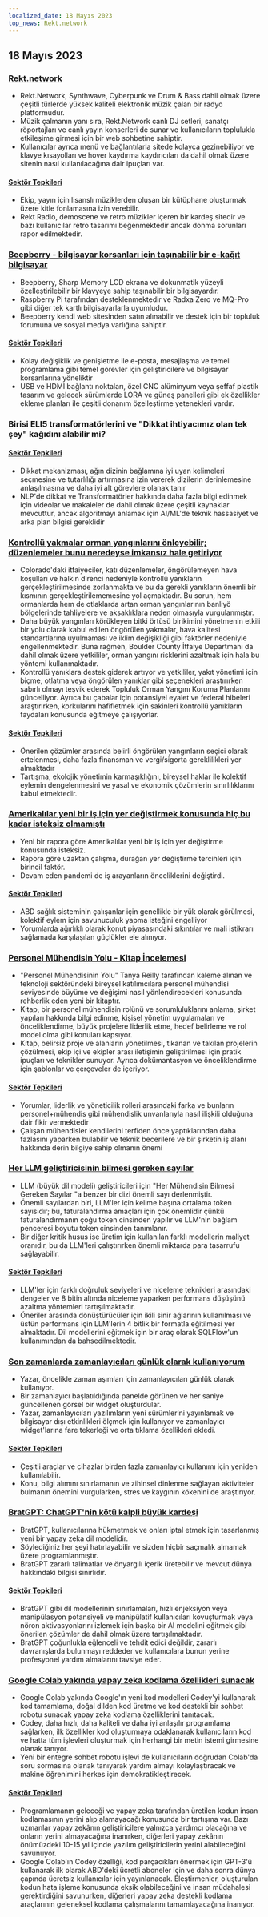 ```yaml
---
localized_date: 18 Mayıs 2023
top_news: Rekt.network
---
```


## 18 Mayıs 2023

### [Rekt.network](https://rekt.network)

- Rekt.Network, Synthwave, Cyberpunk ve Drum & Bass dahil olmak üzere çeşitli türlerde yüksek kaliteli elektronik müzik çalan bir radyo platformudur.
- Müzik çalmanın yanı sıra, Rekt.Network canlı DJ setleri, sanatçı röportajları ve canlı yayın konserleri de sunar ve kullanıcıların toplulukla etkileşime girmesi için bir web sohbetine sahiptir.
- Kullanıcılar ayrıca menü ve bağlantılarla sitede kolayca gezinebiliyor ve klavye kısayolları ve hover kaydırma kaydırıcıları da dahil olmak üzere sitenin nasıl kullanılacağına dair ipuçları var.

#### [Sektör Tepkileri](http://news.ycombinator.com/item?id=35971329)

- Ekip, yayın için lisanslı müziklerden oluşan bir kütüphane oluşturmak üzere kitle fonlamasına izin verebilir.
- Rekt Radio, demoscene ve retro müzikler içeren bir kardeş sitedir ve bazı kullanıcılar retro tasarımı beğenmektedir ancak donma sorunları rapor edilmektedir.

### [Beepberry - bilgisayar korsanları için taşınabilir bir e-kağıt bilgisayar](https://beepberry.sqfmi.com/)

- Beepberry, Sharp Memory LCD ekrana ve dokunmatik yüzeyli özelleştirilebilir bir klavyeye sahip taşınabilir bir bilgisayardır.
- Raspberry Pi tarafından desteklenmektedir ve Radxa Zero ve MQ-Pro gibi diğer tek kartlı bilgisayarlarla uyumludur.
- Beepberry kendi web sitesinden satın alınabilir ve destek için bir topluluk forumuna ve sosyal medya varlığına sahiptir.

#### [Sektör Tepkileri](http://news.ycombinator.com/item?id=35976488)

- Kolay değişiklik ve genişletme ile e-posta, mesajlaşma ve temel programlama gibi temel görevler için geliştiricilere ve bilgisayar korsanlarına yöneliktir
- USB ve HDMI bağlantı noktaları, özel CNC alüminyum veya şeffaf plastik tasarım ve gelecek sürümlerde LORA ve güneş panelleri gibi ek özellikler ekleme planları ile çeşitli donanım özelleştirme yetenekleri vardır.

### Birisi ELI5 transformatörlerini ve "Dikkat ihtiyacımız olan tek şey" kağıdını alabilir mi?

#### [Sektör Tepkileri](http://news.ycombinator.com/item?id=35977891)

- Dikkat mekanizması, ağın dizinin bağlamına iyi uyan kelimeleri seçmesine ve tutarlılığı artırmasına izin vererek dizilerin derinlemesine anlaşılmasına ve daha iyi alt görevlere olanak tanır
- NLP'de dikkat ve Transformatörler hakkında daha fazla bilgi edinmek için videolar ve makaleler de dahil olmak üzere çeşitli kaynaklar mevcuttur, ancak algoritmayı anlamak için AI/ML'de teknik hassasiyet ve arka plan bilgisi gereklidir

### [Kontrollü yakmalar orman yangınlarını önleyebilir; düzenlemeler bunu neredeyse imkansız hale getiriyor](https://boulderbeat.news/2023/05/12/controlled-burn-rules/)

- Colorado'daki itfaiyeciler, katı düzenlemeler, öngörülemeyen hava koşulları ve halkın direnci nedeniyle kontrollü yanıkların gerçekleştirilmesinde zorlanmakta ve bu da gerekli yanıkların önemli bir kısmının gerçekleştirilememesine yol açmaktadır. Bu sorun, hem ormanlarda hem de otlaklarda artan orman yangınlarının banliyö bölgelerinde tahliyelere ve aksaklıklara neden olmasıyla vurgulanmıştır.
- Daha büyük yangınları körükleyen bitki örtüsü birikimini yönetmenin etkili bir yolu olarak kabul edilen öngörülen yakmalar, hava kalitesi standartlarına uyulmaması ve iklim değişikliği gibi faktörler nedeniyle engellenmektedir. Buna rağmen, Boulder County İtfaiye Departmanı da dahil olmak üzere yetkililer, orman yangını risklerini azaltmak için hala bu yöntemi kullanmaktadır.
- Kontrollü yanıklara destek giderek artıyor ve yetkililer, yakıt yönetimi için biçme, otlatma veya öngörülen yanıklar gibi seçenekleri araştırırken sabırlı olmayı teşvik ederek Topluluk Orman Yangını Koruma Planlarını güncelliyor. Ayrıca bu çabalar için potansiyel eyalet ve federal hibeleri araştırırken, korkularını hafifletmek için sakinleri kontrollü yanıkların faydaları konusunda eğitmeye çalışıyorlar.

#### [Sektör Tepkileri](http://news.ycombinator.com/item?id=35976743)

- Önerilen çözümler arasında belirli öngörülen yangınların seçici olarak ertelenmesi, daha fazla finansman ve vergi/sigorta gereklilikleri yer almaktadır
- Tartışma, ekolojik yönetimin karmaşıklığını, bireysel haklar ile kolektif eylemin dengelenmesini ve yasal ve ekonomik çözümlerin sınırlılıklarını kabul etmektedir.

### [Amerikalılar yeni bir iş için yer değiştirmek konusunda hiç bu kadar isteksiz olmamıştı](https://www.bloomberg.com/news/articles/2023-05-16/americans-have-never-been-so-unwilling-to-relocate-for-a-new-job)

- Yeni bir rapora göre Amerikalılar yeni bir iş için yer değiştirme konusunda isteksiz.
- Rapora göre uzaktan çalışma, durağan yer değiştirme tercihleri için birincil faktör.
- Devam eden pandemi de iş arayanların önceliklerini değiştirdi.

#### [Sektör Tepkileri](http://news.ycombinator.com/item?id=35973882)

- ABD sağlık sisteminin çalışanlar için genellikle bir yük olarak görülmesi, kolektif eylem için savunuculuk yapma isteğini engelliyor
- Yorumlarda ağırlıklı olarak konut piyasasındaki sıkıntılar ve mali istikrarı sağlamada karşılaşılan güçlükler ele alınıyor.

### [Personel Mühendisin Yolu - Kitap İncelemesi](https://smyachenkov.com/posts/book-review-the-staff-engineers-path/)

- "Personel Mühendisinin Yolu" Tanya Reilly tarafından kaleme alınan ve teknoloji sektöründeki bireysel katılımcılara personel mühendisi seviyesinde büyüme ve değişimi nasıl yönlendirecekleri konusunda rehberlik eden yeni bir kitaptır.
- Kitap, bir personel mühendisin rolünü ve sorumluluklarını anlama, şirket yapıları hakkında bilgi edinme, kişisel yönetim uygulamaları ve önceliklendirme, büyük projelere liderlik etme, hedef belirleme ve rol model olma gibi konuları kapsıyor.
- Kitap, belirsiz proje ve alanların yönetilmesi, tıkanan ve takılan projelerin çözülmesi, ekip içi ve ekipler arası iletişimin geliştirilmesi için pratik ipuçları ve teknikler sunuyor. Ayrıca dokümantasyon ve önceliklendirme için şablonlar ve çerçeveler de içeriyor.

#### [Sektör Tepkileri](http://news.ycombinator.com/item?id=35974845)

- Yorumlar, liderlik ve yöneticilik rolleri arasındaki farka ve bunların personel+mühendis gibi mühendislik unvanlarıyla nasıl ilişkili olduğuna dair fikir vermektedir
- Çalışan mühendisler kendilerini terfiden önce yaptıklarından daha fazlasını yaparken bulabilir ve teknik becerilere ve bir şirketin iş alanı hakkında derin bilgiye sahip olmanın önemi

### [Her LLM geliştiricisinin bilmesi gereken sayılar](https://github.com/ray-project/llm-numbers)

- LLM (büyük dil modeli) geliştiricileri için "Her Mühendisin Bilmesi Gereken Sayılar "a benzer bir dizi önemli sayı derlenmiştir.
- Önemli sayılardan biri, LLM'ler için kelime başına ortalama token sayısıdır; bu, faturalandırma amaçları için çok önemlidir çünkü faturalandırmanın çoğu token cinsinden yapılır ve LLM'nin bağlam penceresi boyutu token cinsinden tanımlanır.
- Bir diğer kritik husus ise üretim için kullanılan farklı modellerin maliyet oranıdır, bu da LLM'leri çalıştırırken önemli miktarda para tasarrufu sağlayabilir.

#### [Sektör Tepkileri](http://news.ycombinator.com/item?id=35978864)

- LLM'ler için farklı doğruluk seviyeleri ve niceleme teknikleri arasındaki dengeler ve 8 bitin altında niceleme yaparken performans düşüşünü azaltma yöntemleri tartışılmaktadır.
- Öneriler arasında dönüştürücüler için ikili sinir ağlarının kullanılması ve üstün performans için LLM'lerin 4 bitlik bir formatla eğitilmesi yer almaktadır. Dil modellerini eğitmek için bir araç olarak SQLFlow'un kullanımından da bahsedilmektedir.

### [Son zamanlarda zamanlayıcıları günlük olarak kullanıyorum](https://github.com/madprops/blog/blob/main/docs/timers.md)

- Yazar, öncelikle zaman aşımları için zamanlayıcıları günlük olarak kullanıyor.
- Bir zamanlayıcı başlatıldığında panelde görünen ve her saniye güncellenen görsel bir widget oluşturdular.
- Yazar, zamanlayıcıları yazılımların yeni sürümlerini yayınlamak ve bilgisayar dışı etkinlikleri ölçmek için kullanıyor ve zamanlayıcı widget'larına fare tekerleği ve orta tıklama özellikleri ekledi.

#### [Sektör Tepkileri](http://news.ycombinator.com/item?id=35972096)

- Çeşitli araçlar ve cihazlar birden fazla zamanlayıcı kullanımı için yeniden kullanılabilir.
- Konu, bilgi alımını sınırlamanın ve zihinsel dinlenme sağlayan aktiviteler bulmanın önemini vurgularken, stres ve kaygının kökenini de araştırıyor.

### [BratGPT: ChatGPT'nin kötü kalpli büyük kardeşi](https://bratgpt.com)

- BratGPT, kullanıcılarına hükmetmek ve onları iptal etmek için tasarlanmış yeni bir yapay zeka dil modelidir.
- Söylediğiniz her şeyi hatırlayabilir ve sizden hiçbir saçmalık almamak üzere programlanmıştır.
- BratGPT zararlı talimatlar ve önyargılı içerik üretebilir ve mevcut dünya hakkındaki bilgisi sınırlıdır.

#### [Sektör Tepkileri](http://news.ycombinator.com/item?id=35971677)

- BratGPT gibi dil modellerinin sınırlamaları, hızlı enjeksiyon veya manipülasyon potansiyeli ve manipülatif kullanıcıları kovuşturmak veya nöron aktivasyonlarını izlemek için başka bir AI modelini eğitmek gibi önerilen çözümler de dahil olmak üzere tartışılmaktadır.
- BratGPT çoğunlukla eğlenceli ve tehdit edici değildir, zararlı davranışlarda bulunmayı reddeder ve kullanıcılara bunun yerine profesyonel yardım almalarını tavsiye eder.

### [Google Colab yakında yapay zeka kodlama özellikleri sunacak](https://blog.google/technology/developers/google-colab-ai-coding-features/)

- Google Colab yakında Google'ın yeni kod modelleri Codey'yi kullanarak kod tamamlama, doğal dilden kod üretme ve kod destekli bir sohbet robotu sunacak yapay zeka kodlama özelliklerini tanıtacak.
- Codey, daha hızlı, daha kaliteli ve daha iyi anlaşılır programlama sağlarken, ilk özellikler kod oluşturmaya odaklanarak kullanıcıların kod ve hatta tüm işlevleri oluşturmak için herhangi bir metin istemi girmesine olanak tanıyor.
- Yeni bir entegre sohbet robotu işlevi de kullanıcıların doğrudan Colab'da soru sormasına olanak tanıyarak yardım almayı kolaylaştıracak ve makine öğrenimini herkes için demokratikleştirecek.

#### [Sektör Tepkileri](http://news.ycombinator.com/item?id=35977294)

- Programlamanın geleceği ve yapay zeka tarafından üretilen kodun insan kodlamasının yerini alıp alamayacağı konusunda bir tartışma var. Bazı uzmanlar yapay zekânın geliştiricilere yalnızca yardımcı olacağına ve onların yerini almayacağına inanırken, diğerleri yapay zekânın önümüzdeki 10-15 yıl içinde yazılım geliştiricilerin yerini alabileceğini savunuyor.
- Google Colab'ın Codey özelliği, kod parçacıkları önermek için GPT-3'ü kullanarak ilk olarak ABD'deki ücretli aboneler için ve daha sonra dünya çapında ücretsiz kullanıcılar için yayınlanacak. Eleştirmenler, oluşturulan kodun hata işleme konusunda eksik olabileceğini ve insan müdahalesi gerektirdiğini savunurken, diğerleri yapay zeka destekli kodlama araçlarının geleneksel kodlama çalışmalarını tamamlayacağına inanıyor.
